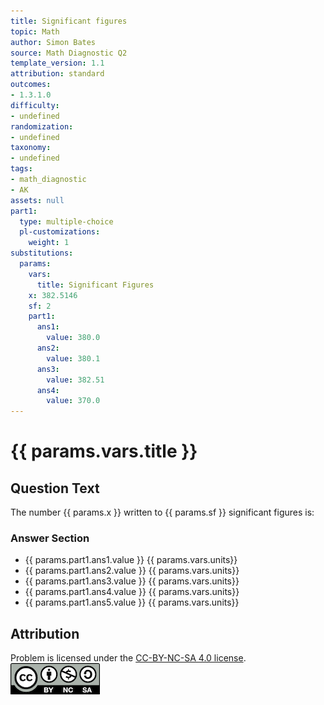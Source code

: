 ```yaml
---
title: Significant figures
topic: Math
author: Simon Bates
source: Math Diagnostic Q2
template_version: 1.1
attribution: standard
outcomes:
- 1.3.1.0
difficulty:
- undefined
randomization:
- undefined
taxonomy:
- undefined
tags:
- math_diagnostic
- AK
assets: null
part1:
  type: multiple-choice
  pl-customizations:
    weight: 1
substitutions:
  params:
    vars:
      title: Significant Figures
    x: 382.5146
    sf: 2
    part1:
      ans1:
        value: 380.0
      ans2:
        value: 380.1
      ans3:
        value: 382.51
      ans4:
        value: 370.0
---
```

# {{ params.vars.title }}

## Question Text

The number {{ params.x }} written to {{ params.sf }} significant figures is:

### Answer Section

- {{ params.part1.ans1.value }} {{ params.vars.units}}
- {{ params.part1.ans2.value }} {{ params.vars.units}}
- {{ params.part1.ans3.value }} {{ params.vars.units}}
- {{ params.part1.ans4.value }} {{ params.vars.units}}
- {{ params.part1.ans5.value }} {{ params.vars.units}}

## Attribution

Problem is licensed under the [CC-BY-NC-SA 4.0 license](https://creativecommons.org/licenses/by-nc-sa/4.0/).<br> ![The Creative Commons 4.0 license requiring attribution-BY, non-commercial-NC, and share-alike-SA license.](https://raw.githubusercontent.com/firasm/bits/master/by-nc-sa.png)